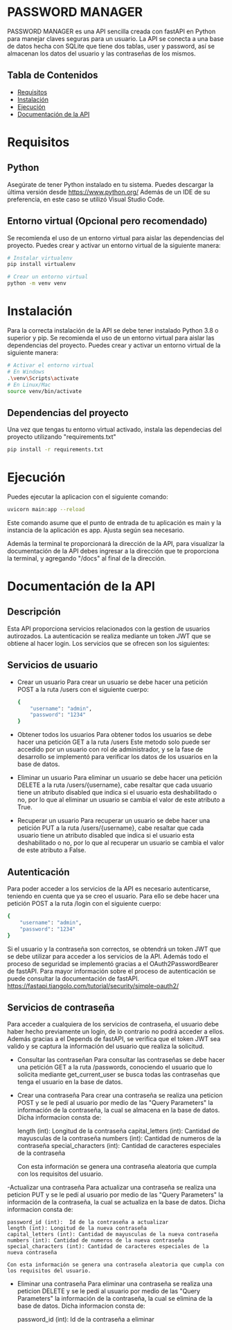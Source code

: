 # PASSWORD MANAGER

PASSWORD MANAGER es una API sencilla creada con fastAPI en Python para manejar claves seguras para un usuario. La API se conecta a una base de datos hecha con SQLite que tiene dos tablas, user y password, así se almacenan los datos del usuario y las contraseñas de los mismos.

## Tabla de Contenidos

- [Requisitos](#requisitos)
- [Instalación](#instalación)
- [Ejecución](#ejecución)
- [Documentación de la API](#documentación-de-la-api)

# Requisitos

## Python
Asegúrate de tener Python instalado en tu sistema. Puedes descargar la última versión desde https://www.python.org/
Además de un IDE de su preferencia, en este caso se utilizó Visual Studio Code.

## Entorno virtual (Opcional pero recomendado)
Se recomienda el uso de un entorno virtual para aislar las dependencias del proyecto. Puedes crear y activar un entorno virtual de la siguiente manera:

```bash
# Instalar virtualenv
pip install virtualenv

# Crear un entorno virtual
python -m venv venv

```

# Instalación
Para la correcta instalación de la API se debe tener instalado Python 3.8 o superior y pip. Se recomienda el uso de un entorno virtual para aislar las dependencias del proyecto. Puedes crear y activar un entorno virtual de la siguiente manera:

```bash
# Activar el entorno virtual
# En Windows
.\venv\Scripts\activate
# En Linux/Mac
source venv/bin/activate
```

## Dependencias del proyecto
Una vez que tengas tu entorno virtual activado, instala las dependecias del proyecto utilizando "requirements.txt"
```bash
pip install -r requirements.txt
```

# Ejecución
Puedes ejecutar la aplicacion con el siguiente comando:
```bash
uvicorn main:app --reload
```
Este comando asume que el punto de entrada de tu aplicación es main y la instancia de la aplicación es app. Ajusta según sea necesario.

Además la terminal te proporcionará la dirección de la API, para visualizar la documentación de la API debes ingresar a la dirección que te proporciona la terminal, y agregando "/docs" al final de la dirección.

# Documentación de la API

## Descripción
Esta API proporciona servicios relacionados con la gestion de usuarios autirozados. La autenticación se realiza mediante un token JWT que se obtiene al hacer login. Los servicios que se ofrecen son los siguientes:

## Servicios de usuario
- Crear un usuario
    Para crear un usuario se debe hacer una petición POST a la ruta /users con el siguiente cuerpo:
    ```bash
    {
        "username": "admin",
        "password": "1234"
    }
    ```

- Obtener todos los usuarios
    Para obtener todos los usuarios se debe hacer una petición GET a la ruta /users
    Este metodo solo puede ser accedido por un usuario con rol de administrador, y se la fase de desarrollo se implementó para verificar los datos de los usuarios en la base de datos.
    
- Eliminar un usuario
    Para eliminar un usuario se debe hacer una petición DELETE a la ruta /users/{username}, cabe resaltar que cada usuario tiene un atributo disabled que indica si el usuario esta deshabilitado o no, por lo que al eliminar un usuario se cambia el valor de este atributo a True.

- Recuperar un usuario
    Para recuperar un usuario se debe hacer una petición PUT a la ruta /users/{username}, cabe resaltar que cada usuario tiene un atributo disabled que indica si el usuario esta deshabilitado o no, por lo que al recuperar un usuario se cambia el valor de este atributo a False.


## Autenticación
Para poder acceder a los servicios de la API es necesario autenticarse, teniendo en cuenta que ya se creo el usuario. Para ello se debe hacer una petición POST a la ruta /login con el siguiente cuerpo:
```bash
{
    "username": "admin",
    "password": "1234"
}
```
Si el usuario y la contraseña son correctos, se obtendrá un token JWT que se debe utilizar para acceder a los servicios de la API. Además todo el proceso de seguridad se implementó gracias a el OAuth2PasswordBearer de fastAPI. Para mayor información sobre el proceso de autenticación se puede consultar la documentación de fastAPI. https://fastapi.tiangolo.com/tutorial/security/simple-oauth2/

## Servicios de contraseña
Para acceder a cualquiera de los servicios de contraseña, el usuario debe haber hecho previamente un login, de lo contrario no podrá acceder a ellos. Además gracias a el Depends de fastAPI, se verifica que el token JWT sea valido y se captura la información del usuario que realiza la solicitud.

- Consultar las contraseñan
    Para consultar las contraseñas se debe hacer una petición GET a la ruta /passwords, conociendo el usuario que lo solicita mediante get_current_user se busca todas las contraseñas que tenga el usuario en la base de datos.

- Crear una contraseña
    Para crear una contraseña se realiza una peticion POST y se le pedí al usuario por medio de las "Query Parameters" la información de la contraseña, la cual se almacena en la base de datos. Dicha informacion consta de:

    length (int): Longitud de la contraseña
    capital_letters (int): Cantidad de mayusculas de la contraseña
    numbers (int): Cantidad de numeros de la contraseña
    special_characters (int): Cantidad de caracteres especiales de la contraseña

    Con esta información se genera una contraseña aleatoria que cumpla con los requisitos del usuario.

-Actualizar una contraseña
    Para actualizar una contraseña se realiza una peticion PUT y se le pedí al usuario por medio de las "Query Parameters" la información de la contraseña, la cual se actualiza en la base de datos. Dicha informacion consta de:

    password_id (int):  Id de la contraseña a actualizar
    length (int): Longitud de la nueva contraseña
    capital_letters (int): Cantidad de mayusculas de la nueva contraseña
    numbers (int): Cantidad de numeros de la nueva contraseña
    special_characters (int): Cantidad de caracteres especiales de la nueva contraseña

    Con esta información se genera una contraseña aleatoria que cumpla con los requisitos del usuario.

- Eliminar una contraseña
    Para eliminar una contraseña se realiza una peticion DELETE y se le pedí al usuario por medio de las "Query Parameters" la información de la contraseña, la cual se elimina de la base de datos. Dicha informacion consta de:

    password_id (int): Id de la contraseña a eliminar

